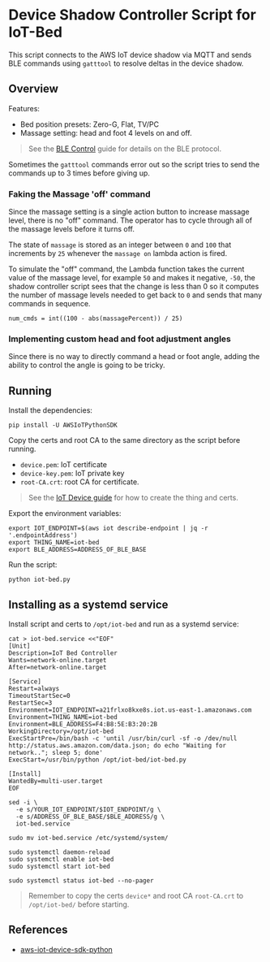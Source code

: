 # Device Shadow Controller Script for IoT-Bed

This script connects to the AWS IoT device shadow via MQTT and sends BLE commands using `gatttool` to resolve deltas in the device shadow.

## Overview

Features:

- Bed position presets: Zero-G, Flat, TV/PC
- Massage setting: head and foot 4 levels on and off.

> See the [BLE Control](../../docs/02_BLE_CONTROL.md) guide for details on the BLE protocol.

Sometimes the `gatttool` commands error out so the script tries to send the commands up to 3 times before giving up.

### Faking the Massage 'off' command

Since the massage setting is a single action button to increase massage level, there is no "off" command. The operator has to cycle through all of the massage levels before it turns off.

The state of `massage` is stored as an integer between `0` and `100` that increments by `25` whenever the `massage on` lambda action is fired.

To simulate the "off" command, the Lambda function takes the current value of the massage level, for example `50` and makes it negative, `-50`, the shadow controller script sees that the change is less than 0 so it computes the number of massage levels needed to get back to `0` and sends that many commands in sequence.

```
num_cmds = int((100 - abs(massagePercent)) / 25)
```

### Implementing custom head and foot adjustment angles

Since there is no way to directly command a head or foot angle, adding the ability to control the angle is going to be tricky.

## Running

Install the dependencies:

```
pip install -U AWSIoTPythonSDK
```

Copy the certs and root CA to the same directory as the script before running.

- `device.pem`: IoT certificate
- `device-key.pem`: IoT private key
- `root-CA.crt`: root CA for certificate.

> See the [IoT Device guide](../../docs/03_IOT_DEVICE.md) for how to create the thing and certs.

Export the environment variables:

```
export IOT_ENDPOINT=$(aws iot describe-endpoint | jq -r '.endpointAddress')
export THING_NAME=iot-bed
export BLE_ADDRESS=ADDRESS_OF_BLE_BASE
```

Run the script:

```
python iot-bed.py
```

## Installing as a systemd service

Install script and certs to `/opt/iot-bed` and run as a systemd service:

```
cat > iot-bed.service <<"EOF"
[Unit]
Description=IoT Bed Controller
Wants=network-online.target
After=network-online.target

[Service]
Restart=always
TimeoutStartSec=0
RestartSec=3
Environment=IOT_ENDPOINT=a21frlxo8kxe8s.iot.us-east-1.amazonaws.com
Environment=THING_NAME=iot-bed
Environment=BLE_ADDRESS=F4:B8:5E:B3:20:2B
WorkingDirectory=/opt/iot-bed
ExecStartPre=/bin/bash -c 'until /usr/bin/curl -sf -o /dev/null http://status.aws.amazon.com/data.json; do echo "Waiting for network.."; sleep 5; done'
ExecStart=/usr/bin/python /opt/iot-bed/iot-bed.py

[Install]
WantedBy=multi-user.target
EOF
```

```
sed -i \
  -e s/YOUR_IOT_ENDPOINT/$IOT_ENDPOINT/g \
  -e s/ADDRESS_OF_BLE_BASE/$BLE_ADDRESS/g \
  iot-bed.service
```

```
sudo mv iot-bed.service /etc/systemd/system/
```

```
sudo systemctl daemon-reload
sudo systemctl enable iot-bed
sudo systemctl start iot-bed
```

```
sudo systemctl status iot-bed --no-pager
```

> Remember to copy the certs `device*` and root CA `root-CA.crt` to `/opt/iot-bed/` before starting.

## References

- [aws-iot-device-sdk-python](https://github.com/aws/aws-iot-device-sdk-python)

